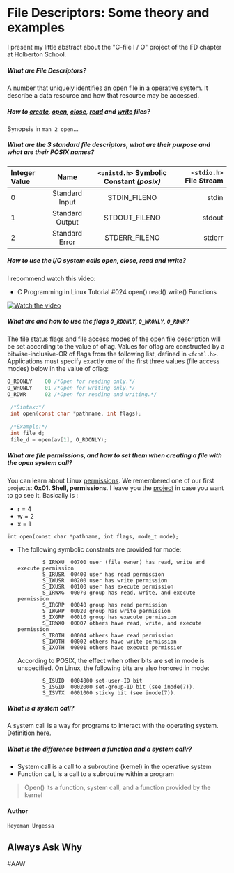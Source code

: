 # File Descriptors: Some theory and examples
I present my little abstract about the "C-file I / O" project of the FD chapter at Holberton School.

##### What are File Descriptors? 
A number that uniquely identifies an open file in a operative system. It describe a data resource and how that resource may be accessed. 
##### How to [create], [open], [close], [read] and [write] files?
Synopsis in `man 2 open`...
##### What are the 3 standard file descriptors, what are their purpose and what are their POSIX names?

| Integer Value | Name | `<unistd.h>` Symbolic Constant *(posix)* | `<stdio.h>` File Stream
| :------- | :------: | :-----: | -----:
| 0 | Standard Input | STDIN_FILENO | stdin 
| 1 | Standard Output | STDOUT_FILENO | stdout
| 2 | Standard Error | STDERR_FILENO | stderr

##### How to use the I/O system calls open, close, read and write? 
I recommend watch this video:
* C Programming in Linux Tutorial #024
open() read() write() Functions

[![Watch the video](https://i.ytimg.com/vi/dP3N8g7h8gY/hqdefault.jpg?sqp=-oaymwEZCPYBEIoBSFXyq4qpAwsIARUAAIhCGAFwAQ==&rs=AOn4CLD9J_2_Mk3uvFrjJrP_tZGd3Qvt4A)](https://www.youtube.com/watch?v=dP3N8g7h8gY)

##### What are and how to use the flags `O_RDONLY`, `O_WRONLY`, `O_RDWR`?
The file status flags and file access modes of the open file description will be set according to the value of oflag. Values for oflag are constructed by a bitwise-inclusive-OR of flags from the following list, defined in `<fcntl.h>`. Applications must specify exactly one of the first three values (file access modes) below in the value of oflag:

```c
O_RDONLY    00 /*Open for reading only.*/
O_WRONLY    01 /*Open for writing only.*/
O_RDWR      02 /*Open for reading and writing.*/
 
 /*Sintax:*/
 int open(const char *pathname, int flags); 
 
 /*Example:*/
 int file_d;
 file_d = open(av[1], O_RDONLY);
```
##### What are file permissions, and how to set them when creating a file with the open system call?
You can learn about Linux [permissions]. We remembered one of our first projects: **0x01. Shell, permissions**. I leave you the [project] in case you want to go see it.
Basically is : 
* r = 4
* w = 2
* x = 1

```
int open(const char *pathname, int flags, mode_t mode);
```
* The following symbolic constants are provided for mode:

              S_IRWXU  00700 user (file owner) has read, write and execute permission
              S_IRUSR  00400 user has read permission
              S_IWUSR  00200 user has write permission
              S_IXUSR  00100 user has execute permission
              S_IRWXG  00070 group has read, write, and execute permission
              S_IRGRP  00040 group has read permission
              S_IWGRP  00020 group has write permission
              S_IXGRP  00010 group has execute permission
              S_IRWXO  00007 others have read, write, and execute permission
              S_IROTH  00004 others have read permission
              S_IWOTH  00002 others have write permission
              S_IXOTH  00001 others have execute permission
    According to POSIX, the effect when other bits are set in mode is unspecified.  On Linux, the following bits are also honored in mode:
    
              S_ISUID  0004000 set-user-ID bit
              S_ISGID  0002000 set-group-ID bit (see inode(7)).
              S_ISVTX  0001000 sticky bit (see inode(7)).

##### What is a system call?
A system call is a way for programs to interact with the operating system. Definition [here].
##### What is the difference between a function and a system callr?
  - System call is a call to a subroutine (kernel) in the operative system
  - Function call, is a call to a subroutine within a program
 > Open() its a function, system call, and a function provided by the kernel

[//]: # (These are reference links used in the body of this note and get stripped out when the markdown processor does its job. There is no need to format nicely because it shouldn't be seen. Thanks SO - http://stackoverflow.com/questions/4823468/store-comments-in-markdown-syntax)

   [open]: <http://man7.org/linux/man-pages/man2/open.2.html>
   [create]: <http://man7.org/linux/man-pages/man2/creat.2@@man-pages.html>
   [read]: <http://man7.org/linux/man-pages/man2/read.2.html>
   [write]: <http://man7.org/linux/man-pages/man2/write.2.html>
   [close]: <http://man7.org/linux/man-pages/man2/close.2.html>
   [project]: <https://github.com/heyeman/alx-system_engineering-devops/tree/master/0x01-shell_permissions>
   [permissions]: <https://www.pluralsight.com/blog/it-ops/linux-file-permissions>
   [here]: <http://www.linfo.org/system_call.html>
  
#### Author
	Heyeman Urgessa

Always Ask Why
----
#AAW
